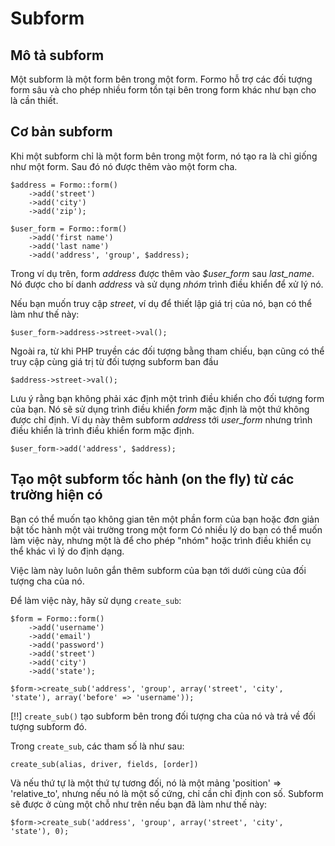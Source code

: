 Subform
========

## Mô tả subform

Một subform là một form bên trong một form.
Formo hỗ trợ các đối tượng form sâu và cho phép nhiều form tồn tại bên trong form khác như bạn cho là cần thiết.

## Cơ bản subform

Khi một subform chỉ là một form bên trong một form, nó tạo ra là chỉ giống như một form. Sau đó nó được thêm vào một form cha.

	$address = Formo::form()
		->add('street')
		->add('city')
		->add('zip');
		
	$user_form = Formo::form()
		->add('first name')
		->add('last name')
		->add('address', 'group', $address);
		
Trong ví dụ trên, form *address* được thêm vào *$user_form* sau *last_name*.
Nó được cho bí danh *address* và sử dụng *nhóm* trình điều khiển để xử lý nó.

Nếu bạn muốn truy cập *street*, ví dụ để thiết lập giá trị của nó, bạn có thể làm như thế này:

	$user_form->address->street->val();
	
Ngoài ra, từ khi PHP truyền các đối tượng bằng tham chiếu, bạn cũng có thể truy cập cùng giá trị từ  đối tượng subform ban đầu

	$address->street->val();
	
Lưu ý rằng bạn không phải xác định một trình điều khiển cho đối tượng form của bạn.
Nó sẽ sử dụng trình điều khiển *form* mặc định là một thứ không được chỉ định.
Ví dụ này thêm subform *address* tới *user_form* nhưng trình điều khiển là trình điều khiển form mặc định.

	$user_form->add('address', $address);

## Tạo một subform tốc hành (on the fly) từ các trường hiện có

Bạn có thể muốn tạo không gian tên một phần form của bạn hoặc đơn giản bật tốc hành một vài trường trong một form 
Có nhiều lý do bạn có thể muốn làm việc này, nhưng một là để cho phép "nhóm" hoặc trình điều khiển cụ thể khác vì lý do định dạng.

Việc làm này luôn luôn gắn thêm subform của bạn tới dưới cùng của đối tượng cha của nó.

Để làm việc này, hãy sử dụng `create_sub`:

	$form = Formo::form()
		->add('username')
		->add('email')
		->add('password')
		->add('street')
		->add('city')
		->add('state');
		
	$form->create_sub('address', 'group', array('street', 'city', 'state'), array('before' => 'username'));

[!!] `create_sub()` tạo subform bên trong đối tượng cha của nó và trả về đối tượng subform đó.
	
Trong `create_sub`, các tham số là như sau:

	create_sub(alias, driver, fields, [order])
	
Và nếu thứ tự là một thứ tự tương đối, nó là một mảng 'position' => 'relative_to', nhưng nếu nó là một số cứng, chỉ cần chỉ định con số.
Subform sẽ được ở cùng một chỗ như trên nếu bạn đã làm như thế này:

	$form->create_sub('address', 'group', array('street', 'city', 'state'), 0);
